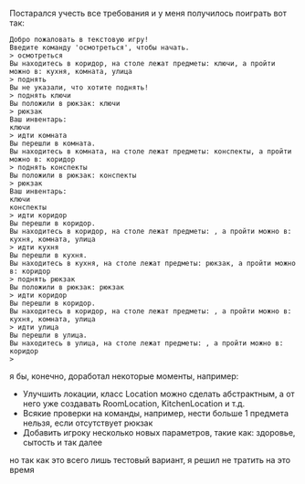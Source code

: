 ﻿Постарался учесть все требования и у меня получилось поиграть вот так:
```
Добро пожаловать в текстовую игру!
Введите команду 'осмотреться', чтобы начать.
> осмотреться 
Вы находитесь в коридор, на столе лежат предметы: ключи, а пройти можно в: кухня, комната, улица
> поднять
Вы не указали, что хотите поднять!
> поднять ключи
Вы положили в рюкзак: ключи
> рюкзак
Ваш инвентарь:
ключи
> идти комната
Вы перешли в комната.
Вы находитесь в комната, на столе лежат предметы: конспекты, а пройти можно в: коридор
> поднять конспекты
Вы положили в рюкзак: конспекты
> рюкзак
Ваш инвентарь:
ключи
конспекты
> идти коридор
Вы перешли в коридор.
Вы находитесь в коридор, на столе лежат предметы: , а пройти можно в: кухня, комната, улица
> идти кухня
Вы перешли в кухня.
Вы находитесь в кухня, на столе лежат предметы: рюкзак, а пройти можно в: коридор
> поднять рюкзак
Вы положили в рюкзак: рюкзак
> идти коридор
Вы перешли в коридор.
Вы находитесь в коридор, на столе лежат предметы: , а пройти можно в: кухня, комната, улица
> идти улица
Вы перешли в улица.
Вы находитесь в улица, на столе лежат предметы: , а пройти можно в: коридор
>
```

я бы, конечно, доработал некоторые моменты, например:
- Улучшить локации, класс Location можно сделать абстрактным, а от него уже создавать RoomLocation, KitchenLocation и т.д.
- Всякие проверки на команды, например, нести больше 1 предмета нельзя, если отсутствует рюкзак
- Добавить игроку несколько новых параметров, такие как: здоровье, сытость и так далее

но так как это всего лишь тестовый вариант, я решил не тратить на это время